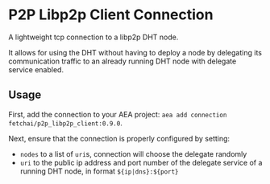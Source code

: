 # P2P Libp2p Client Connection

A lightweight tcp connection to a libp2p DHT node.

It allows for using the DHT without having to deploy a node by delegating its communication traffic to an already running DHT node with delegate service enabled.


## Usage 

First, add the connection to your AEA project: `aea add connection fetchai/p2p_libp2p_client:0.9.0`.

Next, ensure that the connection is properly configured by setting:

- `nodes` to a list of `uri`s, connection will choose the delegate randomly
- `uri` to the public ip address and port number of the delegate service of a running DHT node, in format `${ip|dns}:${port}`
